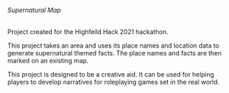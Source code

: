 ###### Supernatural Map

Project created for the Highfeild Hack 2021 hackathon.

This project takes an area and uses its place names and location data to generate supernatural themed facts. The place names and facts are then marked on an existing map.

This project is designed to be a creative aid. It can be used for helping players to develop narratives for roleplaying games set in the real world.